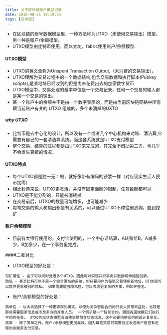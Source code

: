 ```yaml
---
title: 关于区块链账户模型记录
date: 2018-08-21 10:19:54
tags: [区块链]
---
```


- 在区块链的账号数据模型里，一种方法称为UTXO（未使用交易输出）模型，另一种是账户/余额模型。
-  UTXO模型由比特币使用，而以太坊，fabric使用账户/余额模型.

<!-- more -->

#### UTXO模型

- UTXO的英文全称为Unspent Transaction Output,（未消费的交易输出）。
- UTXO理解为交易过程中的一个数据结构,包含交易数据和执行脚本(Pubkey scripts),是某地址已经收到的但是尚未花费出去的加密数字货币
- UTXO模型中，交易处理的基本单位是一个交易记录，任何一个交易的输入都是某一个交易的输出。
- 某一个账户中的余额并不是由一个数字表示的，而是由当前区块链网络中所有跟当前账户有关的 UTXO 组成的，多个未消掉的UXTO


##### why UTXO
- 比特币是去中心化的设计，所以没有一个或者几个中心机构来对账、清洁算,它需要有自己的一套清洁算系统。而这套系统就是UTXO支付模型
- 整个交易、结算的过程都是由UTXO来完成的，其完全不借助第三方，也几乎不会发生算错的情况。


#### UTXO特点
- 每个UTXO都是独一无二的，就好像带有编码的钞票一样（对应现实生活人民币找零）
- 相比钞票来说，UTXO更灵活，并没有固定面额的限制，任意数额都可以
- UTXO是不能分割的，只能被消耗掉
- 在交易前后，UTXO的数量可能增多，也可能减少
- 每笔交易的输入和输出都是有关系的，可以通过UTXO不停往前追溯，直到挖矿




#### 账户余额模型
- 目前各大银行使用的，支付宝使用的，一个中心话结算，A转账给B，A减多少，B加多少，在一个事务里完成。






####二者对比

- UTXO模型的好处是：

```
可扩展性 - 由于可以同时处理多个UTXO，因此可以实现并行事务并鼓励可伸缩性创新。
隐私 - 甚至比特币也不是一个完全匿名的系统，但只要用户为每笔交易使用新地址，UTXO就可以提供更高级别的隐私。 如果需要增强隐私性，可以考虑更复杂的方案，例如环签名。
```

- 账户/余额模型的好处是：
```
简单性 - 以太坊选择了一种更直观的模式，以便为复杂智能合约的开发人员带来益处，尤其是那些需要国家信息或涉及多方的开发人员。 一个例子是一个智能合约，跟踪各国根据它们执行不同的任务。 UTXO的无状态模型会迫使交易包含状态信息，这不必要地使合约的设计复杂化。
效率 - 除了简单之外，账户/余额模型更加高效，因为每笔交易只需要验证发送账户是否有足够的余额来支付交易。
```